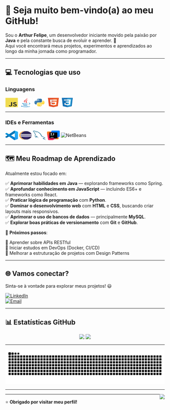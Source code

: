 # 👋 Seja muito bem-vindo(a) ao meu GitHub!

Sou o **Arthur Felipe**, um desenvolvedor iniciante movido pela paixão por **Java** e pela constante busca de evoluir e aprender. 🚀  
Aqui você encontrará meus projetos, experimentos e aprendizados ao longo da minha jornada como programador.  

---

## 💻 Tecnologias que uso

### Linguagens
<div style="display: inline_block">
  <img align="center" alt="JavaScript" height="30" width="40" src="https://raw.githubusercontent.com/devicons/devicon/master/icons/javascript/javascript-original.svg">
  <img align="center" alt="Java" height="30" width="40" src="https://raw.githubusercontent.com/devicons/devicon/master/icons/java/java-original.svg">
  <img align="center" alt="Python" height="30" width="40" src="https://raw.githubusercontent.com/devicons/devicon/master/icons/python/python-original.svg">
  <img align="center" alt="HTML" height="30" width="40" src="https://raw.githubusercontent.com/devicons/devicon/master/icons/html5/html5-original.svg">
  <img align="center" alt="CSS" height="30" width="40" src="https://raw.githubusercontent.com/devicons/devicon/master/icons/css3/css3-original.svg">
</div>

---

### IDEs e Ferramentas
<div style="display: inline_block">
  <img align="center" alt="VSCode" height="30" width="40" src="https://raw.githubusercontent.com/devicons/devicon/master/icons/vscode/vscode-original.svg">
  <img align="center" alt="Eclipse" height="30" width="40" src="https://raw.githubusercontent.com/devicons/devicon/master/icons/eclipse/eclipse-original.svg">
  <img align="center" alt="MySQL" height="30" width="40" src="https://raw.githubusercontent.com/devicons/devicon/master/icons/mysql/mysql-original.svg">
  <img align="center" alt="IntelliJ" height="30" width="40" src="https://raw.githubusercontent.com/devicons/devicon/master/icons/intellij/intellij-original.svg">
  <img align="center" alt="NetBeans" height="30" width="40" src="https://upload.wikimedia.org/wikipedia/commons/9/98/Apache_NetBeans_Logo.svg">
</div>

---

## 🗺️ Meu Roadmap de Aprendizado

Atualmente estou focado em:

✅ **Aprimorar habilidades em Java** — explorando frameworks como Spring.  
✅ **Aprofundar conhecimento em JavaScript** — incluindo ES6+ e frameworks como React.  
✅ **Praticar lógica de programação** com **Python**.  
✅ **Dominar o desenvolvimento web** com **HTML** e **CSS**, buscando criar layouts mais responsivos.  
✅ **Aprimorar o uso de bancos de dados** — principalmente **MySQL**.  
✅ **Explorar boas práticas de versionamento** com **Git** e **GitHub**.  

🚀 **Próximos passos**:

🔸 Aprender sobre APIs RESTful  
🔸 Iniciar estudos em DevOps (Docker, CI/CD)  
🔸 Melhorar a estruturação de projetos com Design Patterns  

---

## 🌐 Vamos conectar?

Sinta-se à vontade para explorar meus projetos! 😃

[![LinkedIn](https://img.shields.io/badge/-LinkedIn-blue?style=flat-square&logo=Linkedin&logoColor=white)](https://www.linkedin.com/in/arthur-felipe-77031b218)  
[![Email](https://img.shields.io/badge/-Email-red?style=flat-square&logo=Gmail&logoColor=white)](mailto:arthurfelipedasilvamatosdev@gmail.com)  

---

## 📊 Estatísticas GitHub

<div align="center">
  <img height="180em" src="https://github-readme-stats.vercel.app/api?username=ArthurFelipe27&show_icons=true&theme=radical&include_all_commits=true&count_private=true"/>
  <img height="180em" src="https://github-readme-stats.vercel.app/api/top-langs/?username=ArthurFelipe27&layout=compact&langs_count=8&theme=radical"/>
</div>

---

![snake gif](https://github.com/ArthurFelipe27/ArthurFelipe27/blob/output/github-contribution-grid-snake.svg)

---

<img height="150" align="right" src="https://media4.giphy.com/media/v1.Y2lkPTc5MGI3NjExeWVnZ2Z4bWx2OXhzam1hY2Fqa3hhb2d5a3JqajB0Y2o2c283aW45cCZlcD12MV9pbnRlcm5hbF9naWZfYnlfaWQmY3Q9Zw/l9JQYgbbNxbig/giphy.gif" />

---

⭐️ **Obrigado por visitar meu perfil!**

